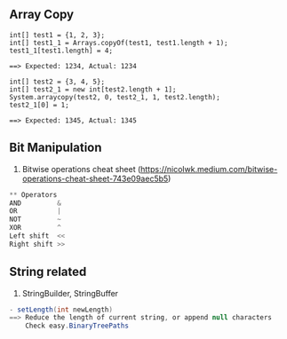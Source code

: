 ## Array Copy
```agsl
int[] test1 = {1, 2, 3};
int[] test1_1 = Arrays.copyOf(test1, test1.length + 1);
test1_1[test1.length] = 4;

==> Expected: 1234, Actual: 1234
```

```agsl
int[] test2 = {3, 4, 5};
int[] test2_1 = new int[test2.length + 1];
System.arraycopy(test2, 0, test2_1, 1, test2.length);
test2_1[0] = 1;

==> Expected: 1345, Actual: 1345
```

## Bit Manipulation
1. Bitwise operations cheat sheet (https://nicolwk.medium.com/bitwise-operations-cheat-sheet-743e09aec5b5)
```java
** Operators
AND         &
OR          |
NOT         ~
XOR         ^
Left shift  <<
Right shift >>

```
   
## String related
1. StringBuilder, StringBuffer
```java
- setLength(int newLength)
==> Reduce the length of current string, or append null characters
    Check easy.BinaryTreePaths

```
